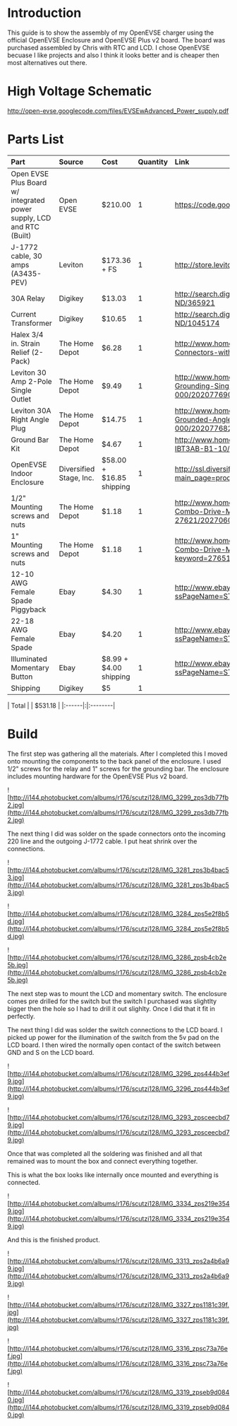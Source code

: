 # Introduction #
This guide is to show the assembly of my OpenEVSE charger using the official OpenEVSE Enclosure and OpenEVSE Plus v2 board. The board was purchased assembled by Chris with RTC and LCD. I chose OpenEVSE becuase I like projects and also I think it looks better and is cheaper then most alternatives out there.

# High Voltage Schematic #
http://open-evse.googlecode.com/files/EVSEwAdvanced_Power_supply.pdf


# Parts List #
| Part | Source | Cost | Quantity | Link |
|:-----|:-------|:-----|:---------|:-----|
| Open EVSE Plus Board w/ integrated power supply, LCD and RTC (Built) | Open EVSE | $210.00 | 1        | https://code.google.com/p/open-evse/wiki/Ordering|
| J-1772 cable, 30 amps (A3435-PEV) | Leviton |   $173.36 + FS | 1        | http://store.leviton.com/dp/B00912OT00#.UD18QGjEV68 |
| 30A Relay | Digikey | $13.03 | 1        | http://search.digikey.com/us/en/products/T92P7D22-12/PB486-ND/365921 |
| Current Transformer | Digikey | $10.65 | 1        | http://search.digikey.com/us/en/products/CR8420-1000-G/582-1018-ND/1045174 |
| Halex 3/4 in. Strain Relief (2-Pack) | The Home Depot | $6.28 | 1        | http://www.homedepot.com/p/Halex-3-4-in-Strain-Relief-Cord-Connectors-with-Gland-Nut-2-Pack-21694/100126837#.UYEwSaKyD8I |
| Leviton 30 Amp 2-Pole Single Outlet| The Home Depot | $9.49 | 1        | http://www.homedepot.com/p/Leviton-30-Amp-2-Pole-Flush-Mount-Self-Grounding-Single-Outlet-Black-R60-05372-000/202077690#.UYEywaKyD8I |
| Leviton 30A Right Angle Plug | The Home Depot | $14.75 | 1        | http://www.homedepot.com/p/Leviton-30-50-Amp-2-Pole-3-Way-Black-Grounded-Angle-Straight-Blade-Plug-R50-00931-000/202077682#.UYEzt6KyD8I |
| Ground Bar Kit | The Home Depot | $4.67 | 1        | http://www.homedepot.com/p/Blackburn-Aluminum-Ground-Bar-Only-IBT3AB-B1-10/202786635#.UYEzaaKyD8I |
| OpenEVSE Indoor Enclosure | Diversified Stage, Inc. | $58.00 + $16.85 shipping | 1        | http://ssl.diversifiedstage.com/estore/index.php?main_page=product_info&products_id=3&zenid=l3sdq75duj52lm2gjlfuavdl71 |
| 1/2" Mounting screws and nuts | The Home Depot| $1.18 | 1        | http://www.homedepot.com/p/8-32-x-1-2-in-Zinc-Plated-Round-Head-Combo-Drive-Machine-Screw-8-Pieces-27621/202706065#.UYE5CKKyD8I |
| 1" Mounting screws and nuts | The Home Depot| $1.18 | 1        | http://www.homedepot.com/p/8-32-x-1-in-Zinc-Plated-Round-Head-Combo-Drive-Machine-Screw-8-Pieces-27651/202706068?keyword=27651#.UYE486KyD8I |
| 12-10 AWG Female Spade Piggyback | Ebay   | $4.30 | 1        | http://www.ebay.com/itm/130877054917?ssPageName=STRK:MEWNX:IT&_trksid=p3984.m1439.l2649 |
| 22-18 AWG Female Spade | Ebay   | $4.20 | 1        | http://www.ebay.com/itm/140941993829?ssPageName=STRK:MEWNX:IT&_trksid=p3984.m1439.l2649 |
| Illuminated Momentary Button | Ebay   | $8.99 + $4.00 shipping | 1        | http://www.ebay.com/itm/130563267308?ssPageName=STRK:MEWAX:IT&_trksid=p3984.m1423.l2649|
| Shipping | Digikey | $5   | 1        |      |


| Total | | $531.18 |
|:------|:|:--------|


# Build #

The first step was gathering all the materials. After I completed this I moved onto mounting the components to the back panel of the enclosure. I used 1/2" screws for the relay and 1" screws for the grounding bar. The enclosure includes mounting hardware for the OpenEVSE Plus v2 board.

![http://i144.photobucket.com/albums/r176/scutzi128/IMG_3299_zps3db77fb2.jpg](http://i144.photobucket.com/albums/r176/scutzi128/IMG_3299_zps3db77fb2.jpg)


The next thing I did was solder on the spade connectors onto the incoming 220 line and the outgoing J-1772 cable. I put heat shrink over the connections.

![http://i144.photobucket.com/albums/r176/scutzi128/IMG_3281_zps3b4bac53.jpg](http://i144.photobucket.com/albums/r176/scutzi128/IMG_3281_zps3b4bac53.jpg)


![http://i144.photobucket.com/albums/r176/scutzi128/IMG_3284_zps5e2f8b5d.jpg](http://i144.photobucket.com/albums/r176/scutzi128/IMG_3284_zps5e2f8b5d.jpg)


![http://i144.photobucket.com/albums/r176/scutzi128/IMG_3286_zpsb4cb2e5b.jpg](http://i144.photobucket.com/albums/r176/scutzi128/IMG_3286_zpsb4cb2e5b.jpg)

The next step was to mount the LCD and momentary switch. The enclosure comes pre drilled for the switch but the switch I purchased was slightlty bigger then the hole so I had to drill it out slighlty. Once I did that it fit in perfectly.

The next thing I did was solder the switch connections to the LCD board. I picked up power for the illumination of the switch from the 5v pad on the LCD board. I then wired the normally open contact of the switch between GND and S on the LCD board.

![http://i144.photobucket.com/albums/r176/scutzi128/IMG_3296_zps444b3ef9.jpg](http://i144.photobucket.com/albums/r176/scutzi128/IMG_3296_zps444b3ef9.jpg)

![http://i144.photobucket.com/albums/r176/scutzi128/IMG_3293_zpsceecbd79.jpg](http://i144.photobucket.com/albums/r176/scutzi128/IMG_3293_zpsceecbd79.jpg)

Once that was completed all the soldering was finished and all that remained was to mount the box and connect everything together.

This is what the box looks like internally once mounted and everything is connected.

![http://i144.photobucket.com/albums/r176/scutzi128/IMG_3334_zps219e3549.jpg](http://i144.photobucket.com/albums/r176/scutzi128/IMG_3334_zps219e3549.jpg)

And this is the finished product.

![http://i144.photobucket.com/albums/r176/scutzi128/IMG_3313_zps2a4b6a99.jpg](http://i144.photobucket.com/albums/r176/scutzi128/IMG_3313_zps2a4b6a99.jpg)


![http://i144.photobucket.com/albums/r176/scutzi128/IMG_3327_zps1181c39f.jpg](http://i144.photobucket.com/albums/r176/scutzi128/IMG_3327_zps1181c39f.jpg)

![http://i144.photobucket.com/albums/r176/scutzi128/IMG_3316_zpsc73a76ef.jpg](http://i144.photobucket.com/albums/r176/scutzi128/IMG_3316_zpsc73a76ef.jpg)

![http://i144.photobucket.com/albums/r176/scutzi128/IMG_3319_zpseb9d0840.jpg](http://i144.photobucket.com/albums/r176/scutzi128/IMG_3319_zpseb9d0840.jpg)